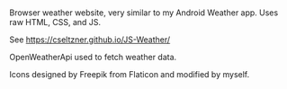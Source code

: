 #
Browser weather website, very similar to my Android Weather app.
Uses raw HTML, CSS, and JS.

See https://cseltzner.github.io/JS-Weather/

OpenWeatherApi used to fetch weather data.

Icons designed by Freepik from Flaticon and modified by myself.
